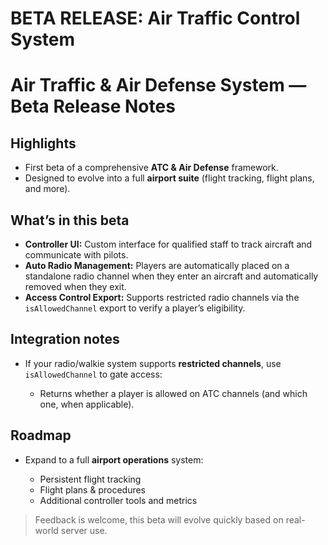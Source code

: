 # BETA RELEASE: Air Traffic Control System

# Air Traffic & Air Defense System — **Beta Release Notes**

## Highlights

* First beta of a comprehensive **ATC & Air Defense** framework.
* Designed to evolve into a full **airport suite** (flight tracking, flight plans, and more).

## What’s in this beta

* **Controller UI:** Custom interface for qualified staff to track aircraft and communicate with pilots.
* **Auto Radio Management:** Players are automatically placed on a standalone radio channel when they enter an aircraft and automatically removed when they exit.
* **Access Control Export:** Supports restricted radio channels via the `isAllowedChannel` export to verify a player’s eligibility.

## Integration notes

* If your radio/walkie system supports **restricted channels**, use `isAllowedChannel` to gate access:

  * Returns whether a player is allowed on ATC channels (and which one, when applicable).

## Roadmap

* Expand to a full **airport operations** system:

  * Persistent flight tracking
  * Flight plans & procedures
  * Additional controller tools and metrics

> Feedback is welcome, this beta will evolve quickly based on real-world server use.
